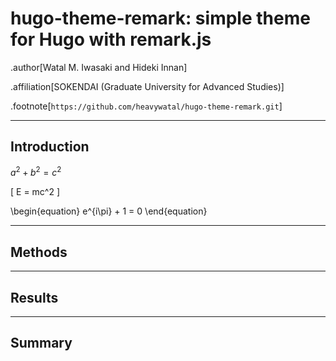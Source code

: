 # hugo-theme-remark: simple theme for Hugo with remark.js

.author[Watal M. Iwasaki and Hideki Innan]

.affiliation[SOKENDAI (Graduate University for Advanced Studies)]

.footnote[`https://github.com/heavywatal/hugo-theme-remark.git`]

---
## Introduction

$a^2 + b^2 = c^2$

\[
E = mc^2
\]

\begin{equation}
e^{i\pi} + 1 = 0
\end{equation}

---
## Methods

---
## Results

---
## Summary
